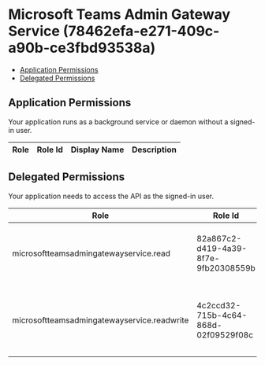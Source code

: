 # Microsoft Teams Admin Gateway Service (78462efa-e271-409c-a90b-ce3fbd93538a)
- [Application Permissions](#application-permissions)
- [Delegated Permissions](#delegated-permissions)

## Application Permissions
Your application runs as a background service or daemon without a signed-in user.

| Role | Role Id | Display Name | Description |
|---|---|---|---|

## Delegated Permissions
Your application needs to access the API as the signed-in user. 

| Role | Role Id | Display Name | Description |
|---|---|---|---|
| microsoftteamsadmingatewayservice.read | 82a867c2-d419-4a39-8f7e-9fb20308559b | microsoftteamsadmingatewayservice.read | gives read access to Teams Admin Gateway Service |
| microsoftteamsadmingatewayservice.readwrite | 4c2ccd32-715b-4c64-868d-02f09529f08c | MicrosoftTeamsAdminGatewayService.ReadWrite | gives read-write access to Teams Admin Gateway Service |

